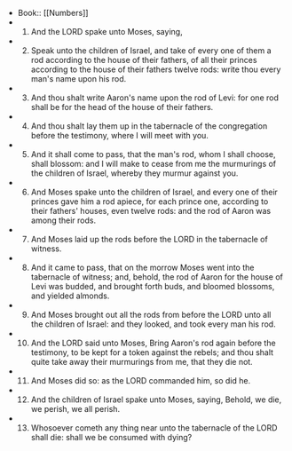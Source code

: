 - Book:: [[Numbers]]
- 1. And the LORD spake unto Moses, saying,
- 2. Speak unto the children of Israel, and take of every one of them a rod according to the house of their fathers, of all their princes according to the house of their fathers twelve rods: write thou every man's name upon his rod.
- 3. And thou shalt write Aaron's name upon the rod of Levi: for one rod shall be for the head of the house of their fathers.
- 4. And thou shalt lay them up in the tabernacle of the congregation before the testimony, where I will meet with you.
- 5. And it shall come to pass, that the man's rod, whom I shall choose, shall blossom: and I will make to cease from me the murmurings of the children of Israel, whereby they murmur against you.
- 6. And Moses spake unto the children of Israel, and every one of their princes gave him a rod apiece, for each prince one, according to their fathers' houses, even twelve rods: and the rod of Aaron was among their rods.
- 7. And Moses laid up the rods before the LORD in the tabernacle of witness.
- 8. And it came to pass, that on the morrow Moses went into the tabernacle of witness; and, behold, the rod of Aaron for the house of Levi was budded, and brought forth buds, and bloomed blossoms, and yielded almonds.
- 9. And Moses brought out all the rods from before the LORD unto all the children of Israel: and they looked, and took every man his rod.
- 10. And the LORD said unto Moses, Bring Aaron's rod again before the testimony, to be kept for a token against the rebels; and thou shalt quite take away their murmurings from me, that they die not.
- 11. And Moses did so: as the LORD commanded him, so did he.
- 12. And the children of Israel spake unto Moses, saying, Behold, we die, we perish, we all perish.
- 13. Whosoever cometh any thing near unto the tabernacle of the LORD shall die: shall we be consumed with dying?
